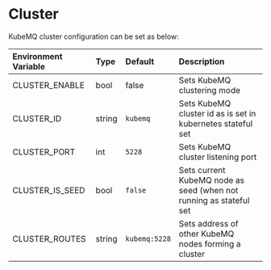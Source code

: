 # Cluster
 
KubeMQ cluster configuration can be set as below:

| Environment Variable | Type   | Default       | Description                                                        |
|:---------------------|:-------|:--------------|:-------------------------------------------------------------------|
| CLUSTER_ENABLE       | bool   | false         | Sets KubeMQ clustering mode                                        |
| CLUSTER_ID           | string | `kubemq`      | Sets KubeMQ cluster id as is set in kubernetes stateful set        |
| CLUSTER_PORT         | int    | `5228`        | Sets KubeMQ cluster listening port                                 |
| CLUSTER_IS_SEED      | bool   | `false`       | Sets current KubeMQ node as seed (when not running as stateful set |
| CLUSTER_ROUTES       | string | `kubemq:5228` | Sets address of other KubeMQ nodes forming a cluster               |
